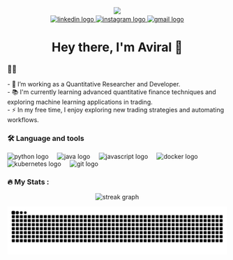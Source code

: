 <div align="center"> <img height="150" src="https://avatars.githubusercontent.com/u/57344563?s=400&u=e394dd809394ae52fa13d016d5136167c6c4246e&v=4" /> </div>
<div align="center"> <a href="https://www.linkedin.com/in/tis-avm" target="_blank"> <img src="https://img.shields.io/static/v1?message=LinkedIn&logo=linkedin&label=&color=0077B5&logoColor=white&labelColor=&style=for-the-badge" height="25" alt="linkedin logo" /> </a> <a href="https://www.instagram.com/tis_avm/" target="_blank"> <img src="https://img.shields.io/static/v1?message=Instagram&logo=instagram&label=&color=E4405F&logoColor=white&labelColor=&style=for-the-badge" height="25" alt="instagram logo" /> </a> <a href="mailto:aviralmishra786.am@gmail.com"> <img src="https://img.shields.io/static/v1?message=Gmail&logo=gmail&label=&color=D14836&logoColor=white&labelColor=&style=for-the-badge" height="25" alt="gmail logo" /> </a> </div>
<div align="center"> </div>
<h1 align="center">Hey there, I'm Aviral 👋</h1>
<h3 align="left">👩‍💻</h3>
<p align="left">  - 🔭 I’m working as a Quantitative Researcher and Developer.<br> - 📚 I'm currently learning advanced quantitative finance techniques and exploring machine learning applications in trading.<br> - ⚡ In my free time, I enjoy exploring new trading strategies and automating workflows. </p>
<h3 align="left">🛠 Language and tools</h3>
<div align="left"> <img src="https://cdn.jsdelivr.net/gh/devicons/devicon/icons/python/python-original.svg" height="40" alt="python logo" /> <img width="12" /> <img src="https://cdn.jsdelivr.net/gh/devicons/devicon/icons/java/java-original.svg" height="40" alt="java logo" /> <img width="12" /> <img src="https://cdn.jsdelivr.net/gh/devicons/devicon/icons/javascript/javascript-original.svg" height="40" alt="javascript logo" /> <img width="12" /> <img src="https://cdn.jsdelivr.net/gh/devicons/devicon/icons/docker/docker-plain-wordmark.svg" height="40" alt="docker logo" /> <img width="12" /> <img src="https://cdn.jsdelivr.net/gh/devicons/devicon/icons/kubernetes/kubernetes-plain.svg" height="40" alt="kubernetes logo" /> <img width="12" /> <img src="https://cdn.jsdelivr.net/gh/devicons/devicon/icons/git/git-original.svg" height="40" alt="git logo" /> </div>
<h3 align="left">🔥 My Stats :</h3>
<div align="center"> <img src="https://streak-stats.demolab.com?user=TisAVm&locale=en&mode=daily&theme=dark&hide_border=false&border_radius=5&order=3" height="220" alt="streak graph" /> </div>
<div align="center">
  
![](https://github.com/TisAvm/TisAvm/blob/32619bd3284142b34f4639faaf4750fd5b098e1b/github-contribution-grid-snake-dark.svg)
  
  </div>
